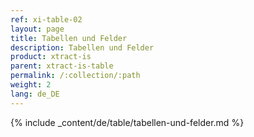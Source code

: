 ```yaml
---
ref: xi-table-02
layout: page
title: Tabellen und Felder
description: Tabellen und Felder
product: xtract-is
parent: xtract-is-table
permalink: /:collection/:path
weight: 2
lang: de_DE
---
```

{% include _content/de/table/tabellen-und-felder.md  %}